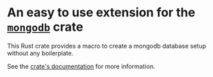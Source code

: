 # An easy to use extension for the [`mongodb`](https://docs.rs/mongodb/) crate

This Rust crate provides a macro to create a mongodb database setup without any boilerplate.

See the [crate's documentation](https://docs.rs/mongodb-ext) for more information.